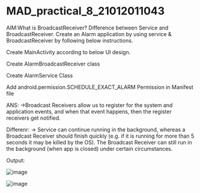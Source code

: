 # MAD_practical_8_21012011043

AIM:What is BroadcastReceiver? Difference between Service and BroadcastReceiver. Create an Alarm application by using service & BroadcastReceiver by following below instructions.

Create MainActivity according to below UI design.

Create AlarmBroadcastReceiver class

Create AlarmService Class

Add android.permission.SCHEDULE_EXACT_ALARM Permission in Manifest file

ANS:
->Broadcast Receivers allow us to register for the system and application events, and when that event happens, then the register receivers get notified.

Differenr:
-> Service can continue running in the background, whereas a Broadcast Receiver should finish quickly (e.g. if it is running for more than 5 seconds it may be 
   killed by the OS). The Broadcast Receiver can still run in the background (when app is closed) under certain circumstances.

Output:

![image](https://github.com/LadvaVishal/MAD_practical_8_21012011043/assets/113240232/646c8627-3dc6-4cd8-ba9b-cf2e5f753072)

![image](https://github.com/LadvaVishal/MAD_practical_8_21012011043/assets/113240232/54008c50-e088-4c17-9f7f-d7c2313c3628)

